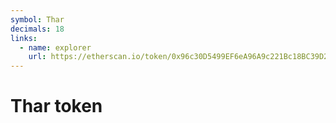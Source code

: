 ```yaml
---
symbol: Thar
decimals: 18
links:
  - name: explorer
    url: https://etherscan.io/token/0x96c30D5499EF6eA96A9c221Bc18BC39D29c97F27
---
```


# Thar token
